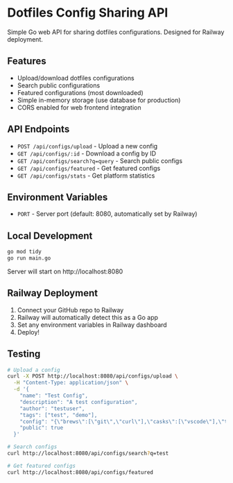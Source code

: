 # Dotfiles Config Sharing API

Simple Go web API for sharing dotfiles configurations. Designed for Railway deployment.

## Features

- Upload/download dotfiles configurations
- Search public configurations
- Featured configurations (most downloaded)
- Simple in-memory storage (use database for production)
- CORS enabled for web frontend integration

## API Endpoints

- `POST /api/configs/upload` - Upload a new config
- `GET /api/configs/:id` - Download a config by ID
- `GET /api/configs/search?q=query` - Search public configs
- `GET /api/configs/featured` - Get featured configs
- `GET /api/configs/stats` - Get platform statistics

## Environment Variables

- `PORT` - Server port (default: 8080, automatically set by Railway)

## Local Development

```bash
go mod tidy
go run main.go
```

Server will start on http://localhost:8080

## Railway Deployment

1. Connect your GitHub repo to Railway
2. Railway will automatically detect this as a Go app
3. Set any environment variables in Railway dashboard
4. Deploy!

## Testing

```bash
# Upload a config
curl -X POST http://localhost:8080/api/configs/upload \
  -H "Content-Type: application/json" \
  -d '{
    "name": "Test Config",
    "description": "A test configuration",
    "author": "testuser",
    "tags": ["test", "demo"],
    "config": "{\"brews\":[\"git\",\"curl\"],\"casks\":[\"vscode\"],\"taps\":[],\"stow\":[\"vim\"]}",
    "public": true
  }'

# Search configs
curl http://localhost:8080/api/configs/search?q=test

# Get featured configs
curl http://localhost:8080/api/configs/featured
```